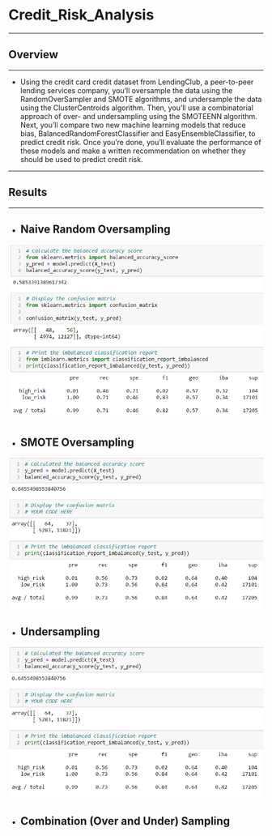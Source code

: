 # Credit_Risk_Analysis

--------------------------------------

## **Overview**

--------------------------------------

- Using the credit card credit dataset from LendingClub, a peer-to-peer lending services company, you’ll oversample the data using the RandomOverSampler and SMOTE algorithms, and undersample the data using the ClusterCentroids algorithm. Then, you’ll use a combinatorial approach of over- and undersampling using the SMOTEENN algorithm. Next, you’ll compare two new machine learning models that reduce bias, BalancedRandomForestClassifier and EasyEnsembleClassifier, to predict credit risk. Once you’re done, you’ll evaluate the performance of these models and make a written recommendation on whether they should be used to predict credit risk.

--------------------------------------

## **Results**

--------------------------------------

- ## **Naive Random Oversampling**
![Naive%20Random%20Oversampling.PNG](https://github.com/Bionicbabes/Credit_Risk_Analysis/blob/main/Re/Naive%20Random%20Oversampling.PNG)


- ## **SMOTE Oversampling**
![SMOTE%20Oversampling.PNG](https://github.com/Bionicbabes/Credit_Risk_Analysis/blob/main/Re/SMOTE%20Oversampling.PNG)


- ## **Undersampling**
![Undersampling.PNG](https://github.com/Bionicbabes/Credit_Risk_Analysis/blob/main/Re/Undersampling.PNG)


- ## **Combination (Over and Under) Sampling**
